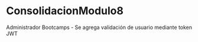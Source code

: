 # ConsolidacionModulo8
Administrador Bootcamps - Se agrega validación de usuario mediante token JWT 
